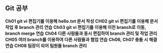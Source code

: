 ## Git 공부

**Ch01 git vi 편집기를 이용해 hello.txt 문서 작성**
**CH02 git vi 편집기를 이용해 문서 작업 후 branch 관리 연습**
**Ch03 git vi 편집기를 이용해 이전 branch로 이동, branch merge 연습**
**Ch04 다른 사람들과 동시 편집하여 branch 관리 및 작업 관리**
**CH05 여러 branch를 이용하여 다른 사람들과 협업 연습**
**Ch06, Ch07 충돌 시 해결 연습**
**CH08 팀장이 되어 팀원들 branch 관리**
